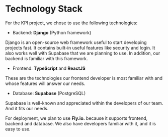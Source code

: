 # Technology Stack

For the KPI project, we chose to use the following technologies:

* Backend: **Django** (Python framework) 

Django is an open-source web framework useful to start developing projects fast. It contains built-in useful features like security and login. It also works well with Supabase that we are planning to use.
In addition, our backend is familiar with this framework.

* Frontend: **TypeScript** and **ReactJS**

These are the technologies our frontend developer is most familiar with and whose features will answer our needs.

* Database: **Supabase** (PostgreSQL)

Supabase is well-known and appreciated within the developers of our team. And it fits our needs.

For deployment, we plan to use **Fly.io.** because it supports frontend, backend and database. We also have developers familiar with it, and it is easy to use.

